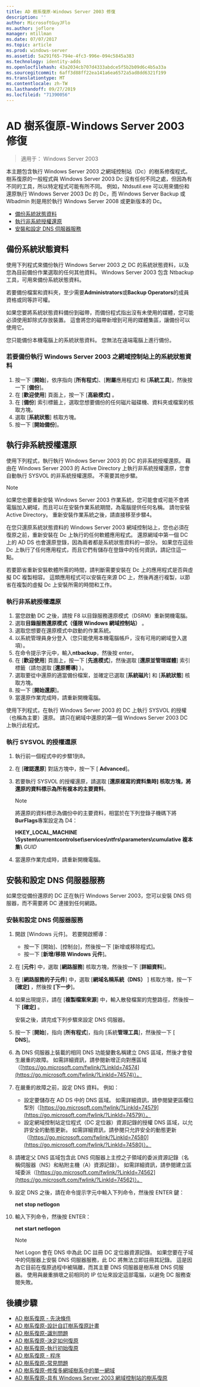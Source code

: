 ```yaml
---
title: AD 樹系復原-Windows Server 2003 修復
description: ''
author: MicrosoftGuyJFlo
ms.author: joflore
manager: mtillman
ms.date: 07/07/2017
ms.topic: article
ms.prod: windows-server
ms.assetid: 5a291f65-794e-4fc3-996e-094c5845a383
ms.technology: identity-adds
ms.openlocfilehash: 43a2034cb707d4333abdce5f5b2b09d6c4b5a33a
ms.sourcegitcommit: 6aff3d88ff22ea141a6ea6572a5ad8dd6321f199
ms.translationtype: MT
ms.contentlocale: zh-TW
ms.lasthandoff: 09/27/2019
ms.locfileid: "71390056"
---
```

# <a name="ad-forest-recovery---windows-server-2003-recovery"></a>AD 樹系復原-Windows Server 2003 修復

>適用于： Windows Server 2003

本主題包含執行 Windows Server 2003 之網域控制站（Dc）的樹系修復程式。 樹系復原的一般程式與 Windows Server 2003 Dc 沒有任何不同之處，但因為有不同的工具，所以特定程式可能有所不同。 例如，Ntdsutil.exe 可以用來備份和還原執行 Windows Server 2003 Dc 的 Dc，而 Windows Server Backup 或 Wbadmin 則是用於執行 Windows Server 2008 或更新版本的 Dc。  
  
- [備份系統狀態資料](#backing-up-the-system-state-data)  
- [執行非系統授權還原](#performing-a-nonauthoritative-restore)  
- [安裝和設定 DNS 伺服器服務](#install-and-configure-the-dns-server-service)

## <a name="backing-up-the-system-state-data"></a>備份系統狀態資料
使用下列程式來備份執行 Windows Server 2003 之 DC 的系統狀態資料，以及您為目前備份作業選取的任何其他資料。 Windows Server 2003 包含 Ntbackup 工具，可用來備份系統狀態資料。  
  
若要備份檔案和資料夾，至少需要**Administrators**或**Backup Operators**的成員資格或同等許可權。   
  
如果您要將系統狀態資料備份到磁帶，而備份程式指出沒有未使用的媒體，您可能必須使用卸除式存放裝置。 這會將您的磁帶新增到可用的媒體集區，讓備份可以使用它。  
  
您只能備份本機電腦上的系統狀態資料。 您無法在遠端電腦上進行備份。  
  
### <a name="to-back-up-the-system-state-data-on-a-domain-controller-that-runs-windows-server-2003"></a>若要備份執行 Windows Server 2003 之網域控制站上的系統狀態資料  
  
1. 按一下 [**開始**]，依序指向 [**所有程式**]、[**附屬**應用程式] 和 [**系統工具**]，然後按一下 [**備份**]。  
2. 在 [**歡迎使用**] 頁面上，按一下 [**高級模式]** 。  
3. 在 [**備份**] 索引標籤上，選取您想要備份的任何磁片磁碟機、資料夾或檔案的核取方塊。  
4. 選取 [**系統狀態**] 核取方塊。  
5. 按一下 [**開始備份**]。  
  
## <a name="performing-a-nonauthoritative-restore"></a>執行非系統授權還原  

使用下列程式，執行執行 Windows Server 2003 的 DC 的非系統授權還原。 藉由在 Windows Server 2003 的 Active Directory 上執行非系統授權還原，您會自動執行 SYSVOL 的非系統授權還原。 不需要其他步驟。  
  
> [!NOTE]
> 如果您也要重新安裝 Windows Server 2003 作業系統，您可能會或可能不會將電腦加入網域，而且可以在安裝作業系統期間，為電腦提供任何名稱。 請勿安裝 Active Directory。 重新安裝作業系統之後，請直接移至步驟4。  
  
在您只還原系統狀態資料的 Windows Server 2003 網域控制站上，您也必須在復原之前，重新安裝在 Dc 上執行的任何軟體應用程式。 還原網域中第一個 DC 上的 AD DS 也會還原登錄，因為兩者都是系統狀態資料的一部分。 如果您在這些 Dc 上執行了任何應用程式，而且它們有儲存在登錄中的任何資訊，請記住這一點。  
  
若要節省重新安裝軟體所需的時間，請判斷需要安裝在 Dc 上的應用程式是否與虛擬 DC 複製相容。 這類應用程式可以安裝在來源 DC 上，然後再進行複製，以節省在複製的虛擬 Dc 上安裝所需的時間和工作。  
  
### <a name="to-perform-a-nonauthoritative-restore"></a>執行非系統授權還原
  
1. 當您啟動 DC 之後，請按 F8 以目錄服務還原模式（DSRM）重新開機電腦。  
2. 選取**目錄服務還原模式（僅限 Windows 網域控制站）** 。  
3. 選取您想要在還原模式中啟動的作業系統。  
4. 以系統管理員身分登入（您只能使用本機電腦帳戶，沒有可用的網域登入選項）。  
5. 在命令提示字元中，輸入**ntbackup**，然後按 enter。  
6. 在 [**歡迎使用**] 頁面上，按一下 [**先進模式**]，然後選取 [**還原並管理媒體**] 索引標籤（請勿選取 [**還原嚮導]** ）。  
7. 選取要從中還原的適當備份檔案，並確定已選取 [**系統磁片**] 和 [**系統狀態**] 核取方塊。  
8. 按一下 [**開始還原**]。  
9. 當還原作業完成時，請重新開機電腦。  
  
使用下列程式，在執行 Windows Server 2003 的 DC 上執行 SYSVOL 的授權（也稱為主要）還原。 請只在網域中還原的第一個 Windows Server 2003 DC 上執行此程式。  
  
### <a name="to-perform-an-authoritative-restore-of-sysvol"></a>執行 SYSVOL 的授權還原  
  
1. 執行前一個程式中的步驟1到8。  
2. 在 [**確認還原**] 對話方塊中，按一下 [ **Advanced**]。  
3. 若要執行 SYSVOL 的授權還原，請選取 [**還原複寫的資料集時] 核取方塊，將還原的資料標示為所有複本的主要資料**。  

   > [!NOTE]
   > 將還原的資料標示為備份中的主要資料，相當於在下列登錄子機碼下將**BurFlags**專案設定為 D4：  
   >   
   > **HKEY_LOCAL_MACHINE \System\currentcontrolset\services\ntfrs\parameters\cumulative 複本集\\** *GUID*  

4. 當還原作業完成時，請重新開機電腦。  
  
## <a name="install-and-configure-the-dns-server-service"></a>安裝和設定 DNS 伺服器服務

如果您從備份還原的 DC 正在執行 Windows Server 2003，您可以安裝 DNS 伺服器，而不需要將 DC 連接到任何網路。  
  
### <a name="to-install-and-configure-the-dns-server-service"></a>安裝和設定 DNS 伺服器服務  
  
1. 開啟 [Windows 元件]。 若要開啟嚮導：  

   - 按一下 [開始]、[控制台]，然後按一下 [新增或移除程式]。  
   - 按一下 [**新增/移除 Windows 元件**]。  

2. 在 [**元件**] 中，選取 [**網路服務**] 核取方塊，然後按一下 [**詳細資料**]。  
3. 在 [**網路服務的子元件**] 中，選取 [**網域名稱系統（DNS）** ] 核取方塊，按一下 **[確定]** ，然後按 **[下一步**]。  
4. 如果出現提示，請在 [**複製檔案來源**] 中，輸入散發檔案的完整路徑，然後按一下 **[確定]** 。  

   安裝之後，請完成下列步驟來設定 DNS 伺服器。  

5. 按一下 [**開始**]，指向 [**所有程式**]，指向 [系統**管理工具**]，然後按一下 [ **DNS**]。  
6. 為 DNS 伺服器上裝載的相同 DNS 功能變數名稱建立 DNS 區域，然後才會發生嚴重的故障。 如需詳細資訊，請參閱新增正向對應區域（[https://go.microsoft.com/fwlink/?LinkId=74574](https://go.microsoft.com/fwlink/?LinkId=74574)）。  
7. 在嚴重的故障之前，設定 DNS 資料。 例如：  

   - 設定要儲存在 AD DS 中的 DNS 區域。 如需詳細資訊，請參閱變更區欄位型別（[https://go.microsoft.com/fwlink/?LinkId=74579](https://go.microsoft.com/fwlink/?LinkId=74579)）。  
   - 設定網域控制站定位程式（DC 定位器）資源記錄的授權 DNS 區域，以允許安全的動態更新。 如需詳細資訊，請參閱只允許安全的動態更新（[https://go.microsoft.com/fwlink/?LinkId=74580](https://go.microsoft.com/fwlink/?LinkId=74580)）。  

8. 請確定父 DNS 區域包含此 DNS 伺服器上主控之子領域的委派資源記錄（名稱伺服器（NS）和粘附主機（A）資源記錄）。 如需詳細資訊，請參閱建立區域委派（[https://go.microsoft.com/fwlink/?LinkId=74562](https://go.microsoft.com/fwlink/?LinkId=74562)）。  
9. 設定 DNS 之後，請在命令提示字元中輸入下列命令，然後按 ENTER 鍵：  

   **net stop netlogon**

10. 輸入下列命令，然後按 ENTER：  

    **net start netlogon**

    > [!NOTE]
    > Net Logon 會在 DNS 中為此 DC 註冊 DC 定位器資源記錄。 如果您要在子域中的伺服器上安裝 DNS 伺服器服務，此 DC 將無法立即註冊其記錄。 這是因為它目前在復原過程中被隔離，而其主要 DNS 伺服器是樹系根 DNS 伺服器。 使用與嚴重損壞之前相同的 IP 位址來設定這部電腦，以避免 DC 服務查閱失敗。

## <a name="next-steps"></a>後續步驟

- [AD 樹系復原 - 先決條件](AD-Forest-Recovery-Prerequisties.md)  
- [AD 樹系復原-設計自訂樹系復原計畫](AD-Forest-Recovery-Devising-a-Plan.md)  
- [AD 樹系復原-識別問題](AD-Forest-Recovery-Identify-the-Problem.md)
- [AD 樹系復原-決定如何復原](AD-Forest-Recovery-Determine-how-to-Recover.md)
- [AD 樹系復原-執行初始復原](AD-Forest-Recovery-Perform-initial-recovery.md)  
- [AD 樹系復原 - 程序](AD-Forest-Recovery-Procedures.md)  
- [AD 樹系復原-常見問題](AD-Forest-Recovery-FAQ.md)  
- [AD 樹系復原-修復多網域樹系中的單一網域](AD-Forest-Recovery-Single-Domain-in-Multidomain-Recovery.md)  
- [AD 樹系復原-具有 Windows Server 2003 網域控制站的樹系復原](AD-Forest-Recovery-Windows-Server-2003.md) 
